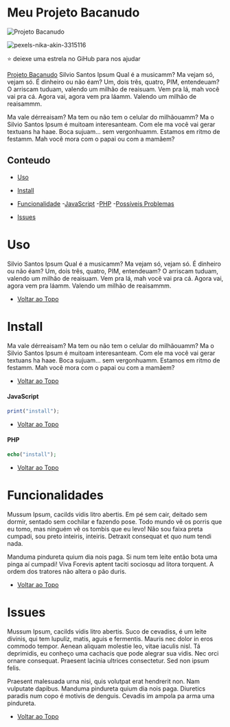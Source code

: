 # Meu Projeto Bacanudo

![Projeto Bacanudo](https://img.shields.io/badge/Projeto-Bacanudo-yellowgreen)


![pexels-nika-akin-3315116](https://user-images.githubusercontent.com/77402918/104724900-1b0f1a80-5710-11eb-9a96-116ab59ddcf6.jpg)

:star: deiexe uma estrela no GiHub para nos ajudar

[Projeto Bacanudo](https://github.com/MichaelKnopacki/meuProjetoBacanudo) Silvio Santos Ipsum Qual é a musicamm? Ma vejam só, vejam só. É dinheiro ou não éam? Um, dois três, quatro, PIM, entendeuam? O arriscam tuduam, valendo um milhão de reaisuam. Vem pra lá, mah você vai pra cá. Agora vai, agora vem pra láamm. Valendo um milhão de reaisammm.

Ma vale dérreaisam? Ma tem ou não tem o celular do milhãouamm? Ma o Silvio Santos Ipsum é muitoam interesanteam. Com ele ma você vai gerar textuans ha haae. Boca sujuam... sem vergonhuamm. Estamos em ritmo de festamm. Mah você mora com o papai ou com a mamãem?

## Conteudo
- [Uso](#uso)
- [Install](#install)
- [Funcionalidade](#funcionalidade)
    -[JavaScript](#javascrit)
    -[PHP](#php)
    -[Possíveis Problemas](#possiveisproblemas)

- [Issues](#issues)
# Uso

Silvio Santos Ipsum Qual é a musicamm? Ma vejam só, vejam só. É dinheiro ou não éam? Um, dois três, quatro, PIM, entendeuam? O arriscam tuduam, valendo um milhão de reaisuam. Vem pra lá, mah você vai pra cá. Agora vai, agora vem pra láamm. Valendo um milhão de reaisammm.

- [Voltar ao Topo](#conteudo)
# Install

Ma vale dérreaisam? Ma tem ou não tem o celular do milhãouamm? Ma o Silvio Santos Ipsum é muitoam interesanteam. Com ele ma você vai gerar textuans ha haae. Boca sujuam... sem vergonhuamm. Estamos em ritmo de festamm. Mah você mora com o papai ou com a mamãem?

- [Voltar ao Topo](#conteudo)
#### JavaScript 
~~~~javascript
print("install");
~~~~
- [Voltar ao Topo](#conteudo)
#### PHP
~~~php
echo("install");
~~~
- [Voltar ao Topo](#conteudo)
# Funcionalidades
Mussum Ipsum, cacilds vidis litro abertis. Em pé sem cair, deitado sem dormir, sentado sem cochilar e fazendo pose. Todo mundo vê os porris que eu tomo, mas ninguém vê os tombis que eu levo! Não sou faixa preta cumpadi, sou preto inteiris, inteiris. Detraxit consequat et quo num tendi nada.

Manduma pindureta quium dia nois paga. Si num tem leite então bota uma pinga aí cumpadi! Viva Forevis aptent taciti sociosqu ad litora torquent. A ordem dos tratores não altera o pão duris.

- [Voltar ao Topo](#conteudo)
# Issues
Mussum Ipsum, cacilds vidis litro abertis. Suco de cevadiss, é um leite divinis, qui tem lupuliz, matis, aguis e fermentis. Mauris nec dolor in eros commodo tempor. Aenean aliquam molestie leo, vitae iaculis nisl. Tá deprimidis, eu conheço uma cachacis que pode alegrar sua vidis. Nec orci ornare consequat. Praesent lacinia ultrices consectetur. Sed non ipsum felis.

Praesent malesuada urna nisi, quis volutpat erat hendrerit non. Nam vulputate dapibus. Manduma pindureta quium dia nois paga. Diuretics paradis num copo é motivis de denguis. Cevadis im ampola pa arma uma pindureta.

- [Voltar ao Topo](#conteudo)